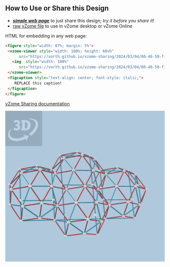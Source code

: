 
## How to Use or Share this Design

 - [***simple web page***](<https://vorth.github.io/vzome-sharing/2024/03/04/00-46-50-figures-45-51/>) to just share this design; *try it before you share it!*
 - [raw vZome file](<https://raw.githubusercontent.com/vorth/vzome-sharing/main/2024/03/04/00-46-50-figures-45-51/figures-45-51.vZome>) to use in vZome desktop or vZome Online
 
 HTML for embedding in any web page:
 ```html
<figure style="width: 87%; margin: 5%">
  <vzome-viewer style="width: 100%; height: 60vh"
       src="https://vorth.github.io/vzome-sharing/2024/03/04/00-46-50-figures-45-51/figures-45-51.vZome" >
    <img  style="width: 100%"
       src="https://vorth.github.io/vzome-sharing/2024/03/04/00-46-50-figures-45-51/figures-45-51.png" >
  </vzome-viewer>
  <figcaption style="text-align: center; font-style: italic;">
     REPLACE this caption!
  </figcaption>
</figure>
 ```

[vZome Sharing documentation](https://vzome.github.io/vzome/sharing.html#how-it-works)

![Image](<figures-45-51.png>)

